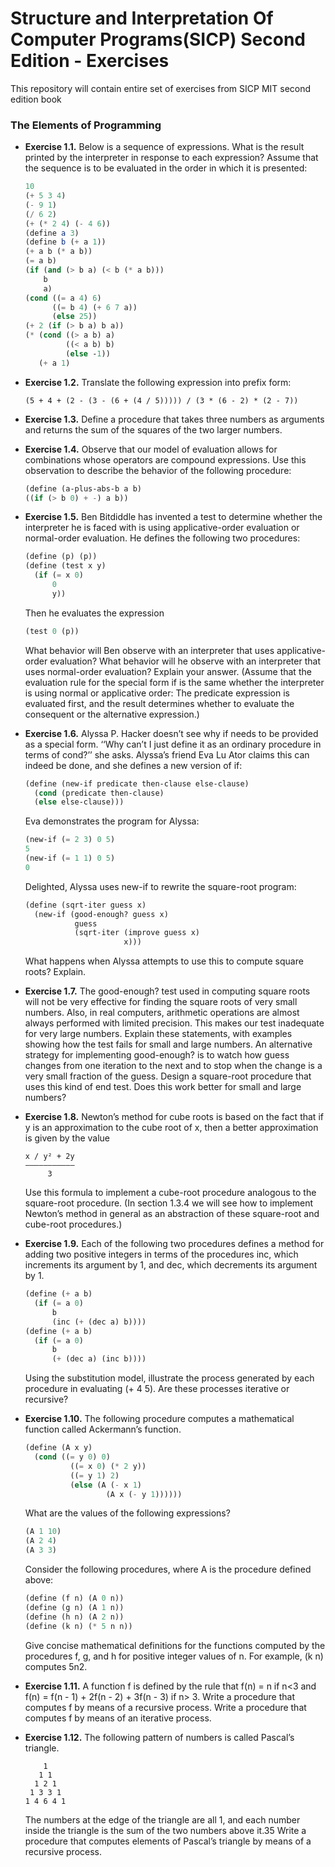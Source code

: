 # Structure and Interpretation Of Computer Programs(SICP) Second Edition - Exercises
This repository will contain entire set of exercises from SICP MIT second edition book

 ### The Elements of Programming
  * __Exercise 1.1.__ Below is a sequence of expressions. What is the result printed by the interpreter in response to each expression? Assume that the sequence is to be evaluated in the order in which it is presented:
    ```scheme
    10 
    (+ 5 3 4) 
    (- 9 1) 
    (/ 6 2) 
    (+ (* 2 4) (- 4 6)) 
    (define a 3) 
    (define b (+ a 1)) 
    (+ a b (* a b)) 
    (= a b) 
    (if (and (> b a) (< b (* a b)))
    	b    
        a) 
    (cond ((= a 4) 6)
    	  ((= b 4) (+ 6 7 a))      
          (else 25)) 
    (+ 2 (if (> b a) b a)) 
    (* (cond ((> a b) a)
    		 ((< a b) b)         
             (else -1))   
       (+ a 1)
    ```
    
  * __Exercise 1.2.__ Translate the following expression into prefix form:
    ```
  	(5 + 4 + (2 - (3 - (6 + (4 / 5))))) / (3 * (6 - 2) * (2 - 7))
    ```
    
  * __Exercise 1.3.__  Define a procedure that takes three numbers as arguments and returns the sum of the squares of the two larger numbers.
     
  * __Exercise 1.4.__  Observe that our model of evaluation allows for combinations whose operators are compound expressions. Use this observation to describe the behavior of the following procedure:
    ```scheme
    (define (a-plus-abs-b a b)  
    ((if (> b 0) + -) a b))
    ```
    
  * __Exercise 1.5.__  Ben Bitdiddle has invented a test to determine whether the interpreter he is faced with is using applicative-order evaluation or normal-order evaluation. He defines the following two procedures:
    ```scheme
    (define (p) (p))
    (define (test x y)
      (if (= x 0) 
      	  0
          y))
    ```
  	Then he evaluates the expression 
    ```scheme
    (test 0 (p))
    ```
    What behavior will Ben observe with an interpreter that uses applicative-order evaluation? What behavior will he observe with an interpreter that uses normal-order evaluation? Explain your answer. (Assume that the evaluation rule for the special form if is the same whether the interpreter is using normal or applicative order: The predicate expression is evaluated first, and the result determines whether to evaluate the consequent or the alternative expression.) 
  
  * __Exercise 1.6.__  Alyssa P. Hacker doesn’t see why if needs to be provided as a special form. ‘‘Why can’t I just define it as an ordinary procedure in terms of cond?’’ she asks. Alyssa’s friend Eva Lu Ator claims this can indeed be done, and she defines a new version of if:
	```scheme
    (define (new-if predicate then-clause else-clause)  
      (cond (predicate then-clause)        
      (else else-clause)))
	```
    Eva demonstrates the program for Alyssa:
    ```scheme
    (new-if (= 2 3) 0 5) 
    5 
    (new-if (= 1 1) 0 5) 
    0
    ```
    Delighted, Alyssa uses new-if to rewrite the square-root program:
    ```scheme
    (define (sqrt-iter guess x)  
      (new-if (good-enough? guess x)          
      		   guess          
               (sqrt-iter (improve guess x)                    
               			  x)))
    ```
    What happens when Alyssa attempts to use this to compute square roots? Explain. 
    
  * __Exercise 1.7.__  The good-enough? test used in computing square roots will not be very effective for finding the square roots of very small numbers. Also, in real computers, arithmetic operations are almost always performed with limited precision. This makes our test inadequate for very large numbers. Explain these statements, with examples showing how the test fails for small and large numbers. An alternative strategy for implementing good-enough? is to watch how guess changes from one iteration to the next and to stop when the change is a very small fraction of the guess. Design a square-root procedure that uses this kind of end test. Does this work better for small and large numbers?
    
  * __Exercise 1.8.__  Newton’s method for cube roots is based on the fact that if y is an approximation to the cube root of x, then a better approximation is given by the value
    ```
    x / y² + 2y
    ———————————
         3
    ```
	Use this formula to implement a cube-root procedure analogous to the square-root procedure. (In section 1.3.4 we will see how to implement Newton’s method in general as an abstraction of these square-root and cube-root procedures.)

  * __Exercise 1.9.__  Each of the following two procedures defines a method for adding two positive integers in terms of the procedures inc, which increments its argument by 1, and dec, which decrements its argument by 1.
    ```scheme
    (define (+ a b)  
      (if (= a 0)      
          b      
          (inc (+ (dec a) b))))
    (define (+ a b)  
      (if (= a 0)      
          b      
          (+ (dec a) (inc b))))
    ```
    Using the substitution model, illustrate the process generated by each procedure in evaluating (+ 4 5). Are these processes iterative or recursive?

  * __Exercise 1.10.__  The following procedure computes a mathematical function called Ackermann’s function.
    ```scheme
    (define (A x y)
      (cond ((= y 0) 0)
              ((= x 0) (* 2 y))
              ((= y 1) 2)
              (else (A (- x 1)
                      (A x (- y 1))))))
    ```
    What are the values of the following expressions?
    ```scheme
    (A 1 10) 
    (A 2 4) 
    (A 3 3)
    ```
    Consider the following procedures, where A is the procedure defined above:
    ```scheme
    (define (f n) (A 0 n))
    (define (g n) (A 1 n))
    (define (h n) (A 2 n))
    (define (k n) (* 5 n n))
    ```
    Give concise mathematical definitions for the functions computed by the procedures f, g, and h for positive integer values of n. For example, (k n) computes 5n2. 
  
  * __Exercise 1.11.__  A function f is defined by the rule that f(n) = n if n<3 and f(n) = f(n - 1) + 2f(n - 2) + 3f(n - 3) if n> 3. Write a procedure that computes f by means of a recursive process. Write a procedure that computes f by means of an iterative process.

  * __Exercise 1.12.__  The following pattern of numbers is called Pascal’s triangle.
    ```
        1
       1 1
      1 2 1
     1 3 3 1
    1 4 6 4 1
    ```
    The numbers at the edge of the triangle are all 1, and each number inside the triangle is the sum of the two numbers above it.35 Write a procedure that computes elements of Pascal’s triangle by means of a recursive process. 

